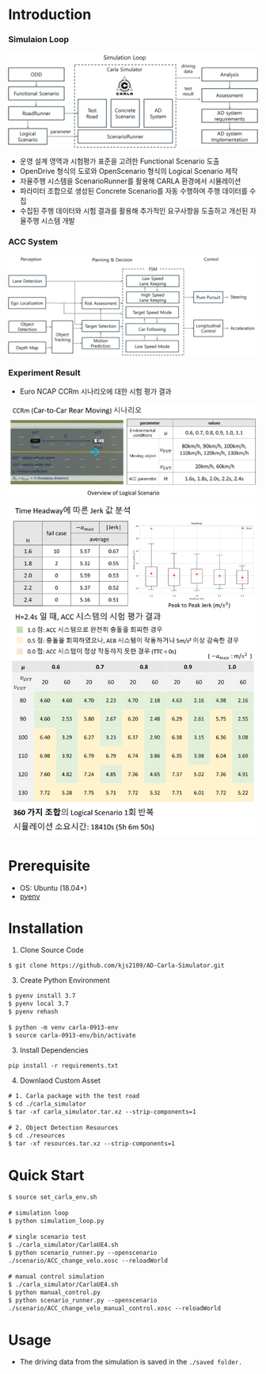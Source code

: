 # Introduction 
### Simulaion Loop 
![simulation loop](./src/simulation_loop.png) 
* 운영 설계 영역과 시험평가 표준을 고려한 Functional Scenario 도출 
* OpenDrive 형식의 도로와 OpenScenario 형식의 Logical Scenario 제작 
* 자율주행 시스템을 ScenarioRunner를 활용해 CARLA 환경에서 시뮬레이션 
* 파라미터 조합으로 생성된 Concrete Scenario를 자동 수행하며 주행 데이터를 수집 
* 수집된 주행 데이터와 시험 결과를 활용해 추가적인 요구사항을 도출하고 개선된 자율주행 시스템 개발 
### ACC System 
![ad system](./src/ad_system.png)
### Experiment Result 
* Euro NCAP CCRm 시나리오에 대한 시험 평가 결과 
<img src="./src/CCRm_scenario.png" alt="CCRm scenario" width="500"/>
<img src="./src/test_result.png" alt="Euro NCAP test result" width="500"/>

# Prerequisite 
* OS: Ubuntu (18.04+)
* [pyenv](https://github.com/pyenv/pyenv) 

# Installation 
1. Clone Source Code
```
$ git clone https://github.com/kjs2109/AD-Carla-Simulator.git
```
3. Create Python Environment 
```
$ pyenv install 3.7 
$ pyenv local 3.7
$ pyenv rehash 

$ python -m venv carla-0913-env 
$ source carla-0913-env/bin/activate
```
3. Install Dependencies
```
pip install -r requirements.txt
```
4. Downlaod Custom Asset 
```
# 1. Carla package with the test road
$ cd ./carla_simulator 
$ tar -xf carla_simulator.tar.xz --strip-components=1

# 2. Object Detection Resources
$ cd ./resources 
$ tar -xf resources.tar.xz --strip-components=1
```
# Quick Start 
```
$ source set_carla_env.sh 

# simulation loop 
$ python simulation_loop.py 

# single scenario test 
$ ./carla_simulator/CarlaUE4.sh
$ python scenario_runner.py --openscenario ./scenario/ACC_change_velo.xosc --reloadWorld 

# manual control simulation 
$ ./carla_simulator/CarlaUE4.sh
$ python manual_control.py 
$ python scenario_runner.py --openscenario ./scenario/ACC_change_velo_manual_control.xosc --reloadWorld 
```

# Usage 
* The driving data from the simulation is saved in the ```./saved folder.```
